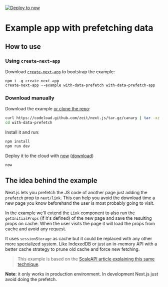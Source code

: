 [![Deploy to now](https://deploy.now.sh/static/button.svg)](https://deploy.now.sh/?repo=https://github.com/zeit/next.js/tree/master/examples/with-data-prefetch)
# Example app with prefetching data

## How to use

### Using `create-next-app`

Download [`create-next-app`](https://github.com/segmentio/create-next-app) to bootstrap the example:

```
npm i -g create-next-app
create-next-app --example with-data-prefetch with-data-prefetch-app
```

### Download manually

Download the example [or clone the repo](https://github.com/zeit/next.js):

```bash
curl https://codeload.github.com/zeit/next.js/tar.gz/canary | tar -xz --strip=2 next.js-canary/examples/with-data-prefetch
cd with-data-prefetch
```

Install it and run:

```bash
npm install
npm run dev
```

Deploy it to the cloud with [now](https://zeit.co/now) ([download](https://zeit.co/download))

```bash
now
```

## The idea behind the example

Next.js lets you prefetch the JS code of another page just adding the `prefetch` prop to `next/link`. This can help you avoid the download time a new page you know beforehand the user is most probably going to visit.

In the example we'll extend the `Link` component to also run the `getInitialProps` (if it's defined) of the new page and save the resulting props on cache. When the user visits the page it will load the props from cache and avoid any request.

It uses `sessionStorage` as cache but it could be replaced with any other more specialized system. Like IndexedDB or just an in-memory API with a better cache strategy to prune old cache and force new fetching.

> This example is based on the [ScaleAPI article explaining this same technique](https://www.scaleapi.com/blog/increasing-the-performance-of-dynamic-next-js-websites).

**Note**: it only works in production environment. In development Next.js just avoid doing the prefetch.
